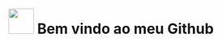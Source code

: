 # <img src="https://media1.giphy.com/media/v1.Y2lkPTc5MGI3NjExaTJnOW40OHo4dG15eTByaTh2cjZud2pzZjdyYWk0c3ozY2o5eGJlNyZlcD12MV9pbnRlcm5hbF9naWZfYnlfaWQmY3Q9Zw/KAq5w47R9rmTuvWOWa/giphy.gif" width="50"/>  Bem vindo ao meu Github
